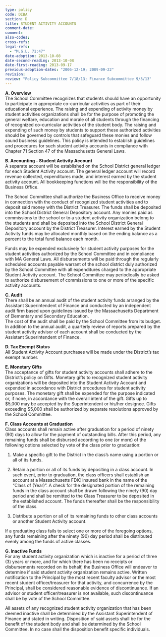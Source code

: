 ```yaml
---
type: policy
code: DIBA
section: D
title: STUDENT ACTIVITY ACCOUNTS
comment-date:
comment:
also-codes:
cross-refs:
legal-refs:
  - "M.G.L. 71:47"
date-adoption: 2013-10-08
date-second-reading: 2013-10-08
date-first-reading: 2013-09-17
previous-adoption-dates: "2006-12-19; 2009-09-22"
revision: 
review: "Policy Subcommittee 7/18/13; Finance Subcommittee 9/3/13"
---
```


**A.  Overview**   
The School Committee recognizes that students should have an opportunity to participate in appropriate co-curricular activities as part of their educational experience.  The raising and expending of activity money by student activities organizations shall be for the purpose of promoting the general welfare, education and morale of all students through the financing of recognized co-curricular activities of the student body.  The raising and expending of such money by students to support these authorized activities should be governed by controls that safeguard these monies and follow sound business guidelines.  This policy is intended to establish guidelines and procedures for such student activity accounts in compliance with Chapter 71 Section 47 of the Massachusetts General Laws.

**B.  Accounting - Student Activity Account**   
A separate account will be established on the School District general ledger for each Student Activity account.  The general ledger account will record revenue collected, expenditures made, and interest earned by the student activity account.  All bookkeeping functions will be the responsibility of the Business Office.

The School Committee shall authorize the Business Office to receive money in connection with the conduct of recognized student activities and to deposit said money with the District Treasurer.  The funds shall be deposited into the School District General Depository account.  Any monies paid as commissions to the school or to a student activity organization belong to the students and shall be deposited into the School District General Depository account by the District Treasurer.  Interest earned by the Student Activity funds may be allocated monthly based on the ending balance as a percent to the total fund balance each month.

Funds may be expended exclusively for student activity purposes for the student activities authorized by the School Committee and in compliance with MA General Laws.  All disbursements will be paid through the regularly scheduled accounts payable warrant of the school district duly authorized by the School Committee with all expenditures charged to the appropriate Student Activity account.  The School Committee may periodically be asked to authorize disbursement of commissions to one or more of the specific activity accounts.

**C.	Audit**    
There shall be an annual audit of the student activity funds arranged by the Assistant Superintendent of Finance and conducted by an independent audit firm based upon guidelines issued by the Massachusetts Department of Elementary and Secondary Education.  
The cost of the audit shall be paid by the School Committee from its budget. 	 In addition to the annual audit, a quarterly review of reports prepared by the student activity advisor of each account shall be conducted by the Assistant Superintendent of Finance.

**D.  Tax Exempt Status**    
All Student Activity Account purchases will be made under the District’s tax exempt number.

**E.  Monetary Gifts**    
	The acceptance of gifts for student activity accounts shall adhere to the District’s policy on Gifts.
	Monetary gifts to recognized student activity organizations will be deposited into the Student Activity Account and expended in accordance with District procedures for student activity purposes.
	The monetary gift shall be expended for the purpose indicated or, if none, in accordance with the overall intent of the gift.
	Gifts up to $5,000 may be accepted by the Superintendent or his/her designee.
	Gifts exceeding $5,000 shall be authorized by separate resolutions approved by the School Committee.

**F.	Class Accounts at Graduation**    
Class accounts shall remain active after graduation for a period of ninety (90) days to allow for the payment of outstanding bills.  After this period, any remaining funds shall be disbursed according to one (or more) of the following options selected by vote of the class prior to graduation:

1.  Make a specific gift to the District in the class’s name using a portion or all of its funds.

2.  Retain a portion or all of its funds by depositing in a class account.  In such event, prior to graduation, the class officers shall establish an account at a Massachusetts FDIC insured bank in the name of the “Class of (Year)”.  A check for the designated portion of the remaining funds in the class account shall be drawn following the ninety (90) day period and shall be remitted to the Class Treasurer to be deposited in the established account.  The funds thereafter shall be the responsibility of the class.

3.  Distribute a portion or all of its remaining funds to other class accounts or another Student Activity account.   

If a graduating class fails to select one or more of the foregoing options, any funds remaining after the ninety (90) day period shall be distributed evenly among the funds of active classes.

**G.	Inactive Funds**    
For any student activity organization which is inactive for a period of three (3) years or more, and for which there has been no receipts or disbursements recorded on its behalf, the Business Office will endeavor to determine if said student activity organization remains active.  Written notification to the Principal by the most recent faculty advisor or the most recent student officer/treasurer for that activity, and concurrence by the Principal, shall be considered reasonable evidence of discontinuance.  If an advisor or student officer/treasurer is not available, such discontinuance shall be by vote of the School Committee.

All assets of any recognized student activity organization that has been deemed inactive shall be determined by the Assistant Superintendent of Finance and stated in writing.  Disposition of said assets shall be for the benefit of the student body and shall be determined by the School Committee.  In no case shall the disposition benefit specific individuals.
